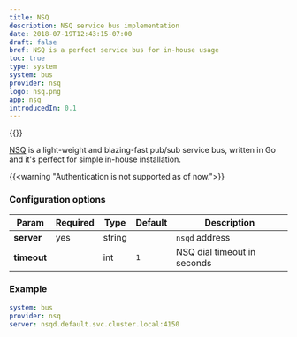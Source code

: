 ```yaml
---
title: NSQ
description: NSQ service bus implementation
date: 2018-07-19T12:43:15-07:00
draft: false
bref: NSQ is a perfect service bus for in-house usage
toc: true
type: system
system: bus
provider: nsq
logo: nsq.png
app: nsq
introducedIn: 0.1
---
```

{{<provider>}}

[NSQ](https://nsq.io/) is a light-weight and blazing-fast pub/sub service bus, written in Go and it's perfect for simple in-house installation.

{{<warning "Authentication is not supported as of now.">}} 

### Configuration options

| Param | Required | Type | Default | Description |
|-------|----------|------|---------|-------------|
| **server** | yes | string || `nsqd` address |
| **timeout** || int | `1` | NSQ dial timeout in seconds |

### Example 

```yaml
system: bus
provider: nsq
server: nsqd.default.svc.cluster.local:4150
```